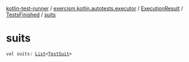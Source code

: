 [kotlin-test-runner](../../../index.md) / [exercism.kotlin.autotests.executor](../../index.md) / [ExecutionResult](../index.md) / [TestsFinished](index.md) / [suits](./suits.md)

# suits

`val suits: `[`List`](https://kotlinlang.org/api/latest/jvm/stdlib/kotlin.collections/-list/index.html)`<`[`TestSuit`](../../../utils.junit/-test-suit/index.md)`>`
